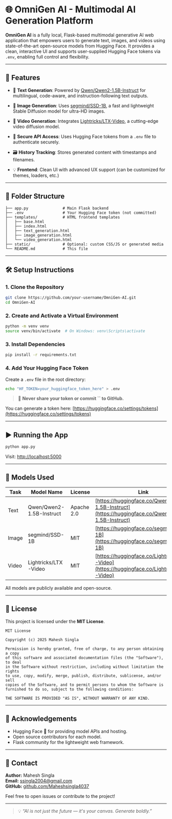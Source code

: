 # 🌐 OmniGen AI - Multimodal AI Generation Platform

**OmniGen AI** is a fully local, Flask-based multimodal generative AI web application that empowers users to generate text, images, and videos using state-of-the-art open-source models from Hugging Face. It provides a clean, interactive UI and supports user-supplied Hugging Face tokens via `.env`, enabling full control and flexibility.

---

## 🚀 Features

- 🧠 **Text Generation**: Powered by [Qwen/Qwen2-1.5B-Instruct](https://huggingface.co/Qwen/Qwen2-1.5B-Instruct) for multilingual, code-aware, and instruction-following text outputs.

- 🎨 **Image Generation**: Uses [segmind/SSD-1B](https://huggingface.co/segmind/SSD-1B), a fast and lightweight Stable Diffusion model for ultra-HD images.

- 🎥 **Video Generation**: Integrates [Lightricks/LTX-Video](https://huggingface.co/Lightricks/LTX-Video), a cutting-edge video diffusion model.

- 🔐 **Secure API Access**: Uses Hugging Face tokens from a `.env` file to authenticate securely.
- 🗃️ **History Tracking**: Stores generated content with timestamps and filenames.
- 💡 **Frontend**: Clean UI with advanced UX support (can be customized for themes, loaders, etc.)

---

## 📂 Folder Structure

```
├── app.py               # Main Flask backend
├── .env                 # Your Hugging Face token (not committed)
├── templates/           # HTML frontend templates
│   ├── base.html
│   ├── index.html
│   ├── text_generation.html
│   ├── image_generation.html
│   └── video_generation.html
├── static/              # Optional: custom CSS/JS or generated media
└── README.md            # This file
```

---

## 🛠️ Setup Instructions

### 1. Clone the Repository

```bash
git clone https://github.com/your-username/OmniGen-AI.git
cd OmniGen-AI
```

### 2. Create and Activate a Virtual Environment

```bash
python -m venv venv
source venv/bin/activate  # On Windows: venv\Scripts\activate
```

### 3. Install Dependencies

```bash
pip install -r requirements.txt
```

### 4. Add Your Hugging Face Token

Create a `.env` file in the root directory:

```bash
echo "HF_TOKEN=your_huggingface_token_here" > .env
```

> 🔐 **Never share your token or commit ****\`\`**** to GitHub.**

You can generate a token here: [https://huggingface.co/settings/tokens](https://huggingface.co/settings/tokens)

---

## ▶️ Running the App

```bash
python app.py
```

Visit: [http://localhost:5000](http://localhost:5000)

---

## 🤖 Models Used

| Task  | Model Name               | License    | Link                                                                                               |
| ----- | ------------------------ | ---------- | -------------------------------------------------------------------------------------------------- |
| Text  | Qwen/Qwen2-1.5B-Instruct | Apache 2.0 | [https://huggingface.co/Qwen/Qwen2-1.5B-Instruct](https://huggingface.co/Qwen/Qwen2-1.5B-Instruct) |
| Image | segmind/SSD-1B           | MIT        | [https://huggingface.co/segmind/SSD-1B](https://huggingface.co/segmind/SSD-1B)                     |
| Video | Lightricks/LTX-Video     | MIT        | [https://huggingface.co/Lightricks/LTX-Video](https://huggingface.co/Lightricks/LTX-Video)         |

All models are publicly available and open-source.

---

## 📜 License

This project is licensed under the **MIT License**.

```
MIT License

Copyright (c) 2025 Mahesh Singla

Permission is hereby granted, free of charge, to any person obtaining a copy
of this software and associated documentation files (the "Software"), to deal
in the Software without restriction, including without limitation the rights
to use, copy, modify, merge, publish, distribute, sublicense, and/or sell
copies of the Software, and to permit persons to whom the Software is
furnished to do so, subject to the following conditions:

THE SOFTWARE IS PROVIDED "AS IS", WITHOUT WARRANTY OF ANY KIND.
```

---

## 🙌 Acknowledgements

- Hugging Face 🤗 for providing model APIs and hosting.
- Open source contributors for each model.
- Flask community for the lightweight web framework.

---

## 📧 Contact

**Author:** Mahesh Singla\
**Email:** [ssingla2004@gmail.com](mailto\:ssingla2004@gmail.com)\
**GitHub:** [github.com/Maheshsingla4037](https://github.com/Maheshsingla4037)

Feel free to open issues or contribute to the project!

---

> 💡 *“AI is not just the future — it's your canvas. Generate boldly.”*

